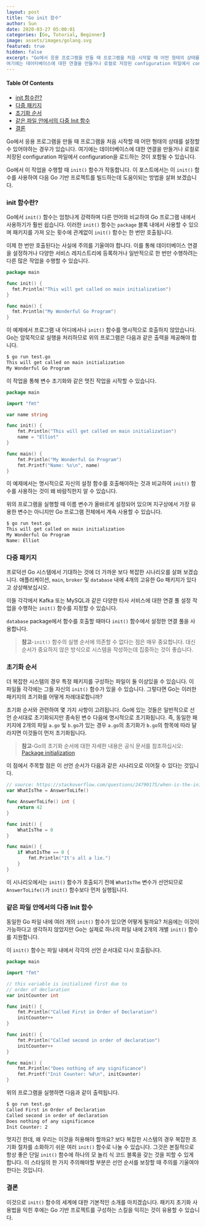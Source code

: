 ```yaml
---
layout: post
title: "Go init 함수"
author: Sun
date: 2020-03-27 05:00:01
categories: [Go, Tutorial, Beginner]
image: assets/images/golang.svg
featured: true
hidden: false
excerpt: "Go에서 응용 프로그램을 만들 때 프로그램을 처음 시작할 때 어떤 형태의 상태를 설정할 수 있어야하는 경우가 있습니다. 
여기에는 데이터베이스에 대한 연결을 만들거나 로컬로 저장된 configuration 파일에서 configuration을 로드하는 것이 포함될 수 있습니다."
---
```


<div class="toc">
  <h4>Table Of Contents</h4>
  <nav id="TableOfContents">
    <ul>
      <li>
        <a href="theinitFunction">init 함수란?</a>
      </li>
      <li>
        <a href="multiplePackages">다중 패키지</a>
      </li>
      <li>
        <a href="#orderOfInitialization">초기화 순서</a>
      </li>
      <li>
        <a href="#multipleInitFunctions">같은 파일 안에서의 다중 Init 함수</a>
      </li>
      <li>
        <a href="#conclusion">결론</a>
      </li>
    </ul>
  </nav>
</div>

Go에서 응용 프로그램을 만들 때 프로그램을 처음 시작할 때 어떤 형태의 상태를 설정할 수 있어야하는 경우가 있습니다. 
여기에는 데이터베이스에 대한 연결을 만들거나 로컬로 저장된 
configuration 파일에서 configuration을 로드하는 것이 포함될 수 있습니다.

Go에서 이 작업을 수행할 때 `init()` 함수가 작동합니다. 
이 포스트에서는 이 `init()` 함수를 사용하여 다음 Go 기반 프로젝트를 빌드하는데 도움이되는 방법을 살펴 보겠습니다.

<h3 id="theinitFunction">
  <a href="#theinitFunction"></a>
  init 함수란?
</h3>

Go에서 `init()` 함수는 엄청나게 강력하며 다른 언어와 비교하여 Go 프로그램 내에서 사용하기가 훨씬 쉽습니다. 
이러한 `init()` 함수는 `package` 블록 내에서 사용할 수 있으며 패키지를 가져 오는 횟수에 관계없이 `init()` 함수는 한 번만 호출됩니다.

이제 한 번만 호출된다는 사실에 주의를 기울여야 합니다. 
이를 통해 데이터베이스 연결을 설정하거나 다양한 서비스 레지스트리에 등록하거나 
일반적으로 한 번만 수행하려는 다른 많은 작업을 수행할 수 있습니다.

```go 
package main

func init() {
  fmt.Println("This will get called on main initialization")
}

func main() {
  fmt.Println("My Wonderful Go Program")
}
```

이 예제에서 프로그램 내 어디에서나 `init()` 함수를 명시적으로 호출하지 않았습니다. 
Go는 암묵적으로 실행을 처리하므로 위의 프로그램은 다음과 같은 출력을 제공해야 합니다.

```bash
$ go run test.go
This will get called on main initialization
My Wonderful Go Program
```

이 작업을 통해 변수 초기화와 같은 멋진 작업을 시작할 수 있습니다.

```go 
package main

import "fmt"

var name string

func init() {
    fmt.Println("This will get called on main initialization")
    name = "Elliot"
}

func main() {
    fmt.Println("My Wonderful Go Program")
    fmt.Printf("Name: %s\n", name)
}
```

이 예제에서는 명시적으로 자신의 설정 함수를 호출해야하는 것과 비교하여 
`init()` 함수를 사용하는 것이 왜 바람직한지 알 수 있습니다.

위의 프로그램을 실행할 때 이름 변수가 올바르게 설정되어 있으며 
지구상에서 가장 유용한 변수는 아니지만 Go 프로그램 전체에서 계속 사용할 수 있습니다.

```bash
$ go run test.go
This will get called on main initialization
My Wonderful Go Program
Name: Elliot
```

<h3 id="multiplePackages">
  <a href="#multiplePackages"></a>
  다중 패키지
</h3>

프로덕션 Go 시스템에서 기대하는 것에 더 가까운 보다 복잡한 시나리오를 살펴 보겠습니다. 
애플리케이션, `main`, `broker` 및 `database` 내에 4개의 고유한 Go 패키지가 있다고 상상해보십시오.

이들 각각에서 Kafka 또는 MySQL과 같은 다양한 타사 서비스에 대한 연결 풀 설정 작업을 수행하는 `init()` 함수를 지정할 수 있습니다.

`database` package에서 함수를 호출할 때마다 `init()` 함수에서 설정한 연결 풀을 사용합니다.

>**참고**-`init()` 함수의 실행 순서에 의존할 수 없다는 점은 매우 중요합니다. 
>대신 순서가 중요하지 않은 방식으로 시스템을 작성하는데 집중하는 것이 좋습니다.

<h3 id="orderOfInitialization">
  <a href="#orderOfInitialization"></a>
  초기화 순서
</h3>

더 복잡한 시스템의 경우 특정 패키지를 구성하는 파일이 둘 이상있을 수 있습니다. 
이 파일들 각각에는 그들 자신의 `init()` 함수가 있을 수 있습니다. 
그렇다면 Go는 이러한 패키지의 초기화를 어떻게 차례대로합니까?

초기화 순서와 관련하여 몇 가지 사항이 고려됩니다. 
Go에 있는 것들은 일반적으로 선언 순서대로 초기화되지만 종속된 변수 다음에 명시적으로 초기화됩니다. 
즉, 동일한 패키지에 2개의 파일 `a.go` 및 `b.go`가 있는 경우 `a.go`의 초기화가 `b.go`의 
항목에 따라 달라지면 이것들이 먼저 초기화됩니다.

>**참고**-Go의 초기화 순서에 대한 자세한 내용은 공식 문서를 참조하십시오: 
>[Package initialization](https://golang.org/ref/spec#Package_initialization)

이 점에서 주목할 점은 이 선언 순서가 다음과 같은 시나리오로 이어질 수 있다는 것입니다.

```go 
// source: https://stackoverflow.com/questions/24790175/when-is-the-init-function-run
var WhatIsThe = AnswerToLife()

func AnswerToLife() int {
    return 42
}

func init() {
    WhatIsThe = 0
}

func main() {
    if WhatIsThe == 0 {
        fmt.Println("It's all a lie.")
    }
}
```

이 시나리오에서는 `init()` 함수가 호출되기 전에 `WhatIsThe` 변수가 선언되므로 
`AnswerToLife()`가 `init()` 함수보다 먼저 실행됩니다.

<h3 id="multipleInitFunctions">
  <a href="#multipleInitFunctions"></a>
  같은 파일 안에서의 다중 Init 함수
</h3>

동일한 Go 파일 내에 여러 개의 `init()` 함수가 있으면 어떻게 될까요? 
처음에는 이것이 가능하다고 생각하지 않았지만 Go는 실제로 하나의 파일 내에 2개의 개별 `init()` 함수를 지원합니다.

이 `init()` 함수는 파일 내에서 각각의 선언 순서대로 다시 호출됩니다.

```go 
package main

import "fmt"

// this variable is initialized first due to
// order of declaration
var initCounter int

func init() {
    fmt.Println("Called First in Order of Declaration")
    initCounter++
}

func init() {
    fmt.Println("Called second in order of declaration")
    initCounter++
}

func main() {
    fmt.Println("Does nothing of any significance")
    fmt.Printf("Init Counter: %d\n", initCounter)
}
```

위의 프로그램을 실행하면 다음과 같이 출력됩니다.

```bash
$ go run test.go
Called First in Order of Declaration
Called second in order of declaration
Does nothing of any significance
Init Counter: 2
```

멋지긴 한데, 왜 우리는 이것을 허용해야 할까요? 
보다 복잡한 시스템의 경우 복잡한 초기화 절차를 소화하기 쉬운 여러 `init()` 함수로 나눌 수 있습니다. 
그것은 본질적으로 항상 좋은 단일 `init()` 함수에 하나의 모 놀리 식 코드 블록을 갖는 것을 피할 수 있게 합니다. 
이 스타일의 한 가지 주의해야할 부분은 선언 순서를 보장할 때 주의를 기울여야한다는 것입니다.

<h3 id="conclusion">
  <a href="#conclusion"></a>
  결론
</h3>

이것으로 `init()` 함수의 세계에 대한 기본적인 소개를 마치겠습니다. 
패키지 초기화 사용법을 익힌 후에는 Go 기반 프로젝트를 구성하는 스킬을 익히는 것이 유용할 수 있습니다.

